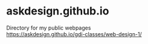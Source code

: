 # askdesign.github.io
Directory for my public webpages<br>
https://askdesign.github.io/gdi-classes/web-design-1/
